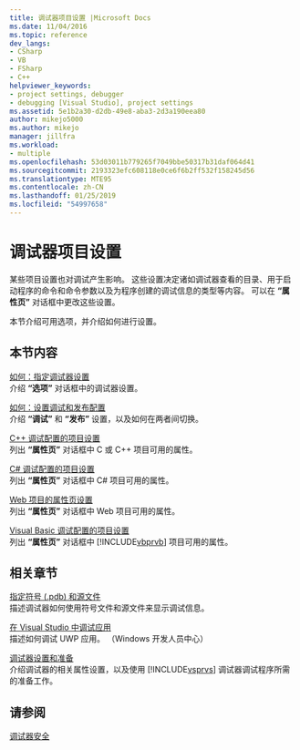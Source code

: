 ```yaml
---
title: 调试器项目设置 |Microsoft Docs
ms.date: 11/04/2016
ms.topic: reference
dev_langs:
- CSharp
- VB
- FSharp
- C++
helpviewer_keywords:
- project settings, debugger
- debugging [Visual Studio], project settings
ms.assetid: 5e1b2a30-d2db-49e8-aba3-2d3a190eea80
author: mikejo5000
ms.author: mikejo
manager: jillfra
ms.workload:
- multiple
ms.openlocfilehash: 53d03011b779265f7049bbe50317b31daf064d41
ms.sourcegitcommit: 2193323efc608118e0ce6f6b2ff532f158245d56
ms.translationtype: MTE95
ms.contentlocale: zh-CN
ms.lasthandoff: 01/25/2019
ms.locfileid: "54997658"
---
```

# <a name="debugger-project-settings"></a>调试器项目设置
某些项目设置也对调试产生影响。 这些设置决定诸如调试器查看的目录、用于启动程序的命令和命令参数以及为程序创建的调试信息的类型等内容。 可以在 **“属性页”** 对话框中更改这些设置。  
  
 本节介绍可用选项，并介绍如何进行设置。  
  
## <a name="in-this-section"></a>本节内容  
 [如何：指定调试器设置](../debugger/how-to-specify-debugger-settings.md)  
 介绍 **“选项”** 对话框中的调试器设置。  
  
 [如何：设置调试和发布配置](../debugger/how-to-set-debug-and-release-configurations.md)  
 介绍 **“调试”** 和 **“发布”** 设置，以及如何在两者间切换。  
  
 [C++ 调试配置的项目设置](../debugger/project-settings-for-a-cpp-debug-configuration.md)  
 列出 **“属性页”** 对话框中 C 或 C++ 项目可用的属性。  
  
 [C# 调试配置的项目设置](../debugger/project-settings-for-csharp-debug-configurations.md)  
 列出 **“属性页”** 对话框中 C# 项目可用的属性。  
  
 [Web 项目的属性页设置](../debugger/property-pages-settings-for-web-projects.md)  
 列出 **“属性页”** 对话框中 Web 项目可用的属性。  
  
 [Visual Basic 调试配置的项目设置](../debugger/project-settings-for-a-visual-basic-debug-configuration.md)  
 列出 **“属性页”** 对话框中 [!INCLUDE[vbprvb](../code-quality/includes/vbprvb_md.md)] 项目可用的属性。  
  
## <a name="related-sections"></a>相关章节  
 [指定符号 (.pdb) 和源文件](../debugger/specify-symbol-dot-pdb-and-source-files-in-the-visual-studio-debugger.md)  
 描述调试器如何使用符号文件和源文件来显示调试信息。  
  
 [在 Visual Studio 中调试应用](/visualstudio/debugger/debugging-windows-store-and-windows-universal-apps)  
 描述如何调试 UWP 应用。 （Windows 开发人员中心）  
  
 [调试器设置和准备](../debugger/debugger-settings-and-preparation.md)  
 介绍调试器的相关属性设置，以及使用 [!INCLUDE[vsprvs](../code-quality/includes/vsprvs_md.md)] 调试器调试程序所需的准备工作。  
  
## <a name="see-also"></a>请参阅  
 [调试器安全](../debugger/debugger-security.md)